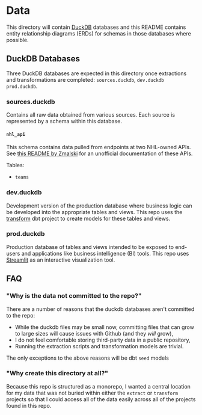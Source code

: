 # Data

This directory will contain [DuckDB](https://duckdb.org/) databases and this README contains entity relationship diagrams (ERDs) for schemas in those databases where possible.

## DuckDB Databases

Three DuckDB databases are expected in this directory once extractions and transformations are completed: `sources.duckdb`, `dev.duckdb` `prod.duckdb`.

### sources.duckdb

Contains all raw data obtained from various sources. Each source is represented by a schema within this database.

#### `nhl_api`

This schema contains data pulled from endpoints at two NHL-owned APIs. See [this README by Zmalski](https://github.com/Zmalski/NHL-API-Reference/blob/main/README.md) for an unofficial documentation of these APIs.

Tables:

- `teams`

### dev.duckdb

Development version of the production database where business logic can be developed into the appropriate tables and views. This repo uses the [transform](../transform/README.md) dbt project to create models for these tables and views.

### prod.duckdb

Production database of tables and views intended to be exposed to end-users and applications like business intelligence (BI) tools. This repo uses [Streamlit](../streamlit/README.md) as an interactive visualization tool.

## FAQ

### "Why is the data not committed to the repo?"

There are a number of reasons that the duckdb databases aren't committed to the repo:

- While the duckdb files may be small now, committing files that can grow to large sizes will cause issues with Github (and they *will* grow),
- I do not feel comfortable storing third-party data in a public repository,
- Running the extraction scripts and transformation models are trivial.

The only exceptions to the above reasons will be dbt `seed` models

### "Why create this directory at all?"

Because this repo is structured as a monorepo, I wanted a central location for my data that was not buried within either the `extract` or `transform` projects so that I could access all of the data easily across all of the projects found in this repo.
